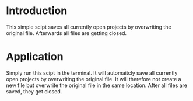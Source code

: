 # Introduction
This simple scipt saves all currently open projects by overwriting the original file. Afterwards all files are getting closed.

# Application
Simply run this scipt in the terminal. It will automaitcly save all currently open projects by overwriting the original file. It will therefore not create a new file but overwrite the original file in the same location. After all files are saved, they get closed.
